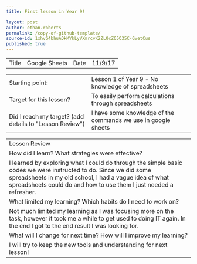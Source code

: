 ```yaml
---
title: First lesson in Year 9!

layout: post
author: ethan.roberts
permalink: /copy-of-github-template/
source-id: 1xhvG4bhuAQkMYkLyVXmrcvK2ZL0cZ65O35C-GvetCus
published: true
---
```

<table>
  <tr>
    <td>Title</td>
    <td>Google Sheets</td>
    <td>Date</td>
    <td>11/9/17</td>
  </tr>
</table>


<table>
  <tr>
    <td>Starting point:</td>
    <td>Lesson 1 of Year 9 - No knowledge of spreadsheets</td>
  </tr>
  <tr>
    <td>Target for this lesson?
</td>
    <td>To easily perform calculations through spreadsheets</td>
  </tr>
  <tr>
    <td>Did I reach my target? 
(add details to "Lesson Review")</td>
    <td>I have some knowledge of the commands we use in google sheets</td>
  </tr>
</table>


<table>
  <tr>
    <td>Lesson Review</td>
  </tr>
  <tr>
    <td>How did I learn? What strategies were effective? </td>
  </tr>
  <tr>
    <td>I learned by exploring what I could do through the simple basic codes we were instructed to do. Since we did some spreadsheets in my old school, I had a vague idea of what spreadsheets could do and how to use them I just needed a refresher.

</td>
  </tr>
  <tr>
    <td>What limited my learning? Which habits do I need to work on? </td>
  </tr>
  <tr>
    <td>Not much limited my learning as I was focusing more on the task, however it took me a while to get used to doing IT again. In the end I got to the end result I was looking for.


</td>
  </tr>
  <tr>
    <td>What will I change for next time? How will I improve my learning?</td>
  </tr>
  <tr>
    <td>I will try to keep the new tools and understanding for next lesson!</td>
  </tr>
</table>


